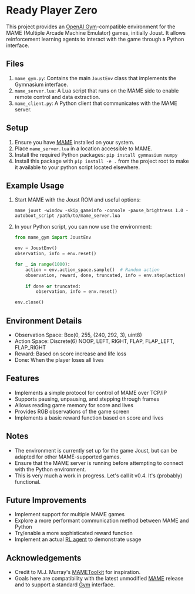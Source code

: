 # Ready Player Zero 

This project provides an [OpenAI Gym](https://gymnasium.farama.org/)-compatible environment for the MAME (Multiple Arcade Machine Emulator) games, initially Joust. It allows reinforcement learning agents to interact with the game through a Python interface.

## Files

1. `mame_gym.py`: Contains the main `JoustEnv` class that implements the Gymnasium interface.
2. `mame_server.lua`: A Lua script that runs on the MAME side to enable remote control and data extraction.
3. `mame_client.py`: A Python client that communicates with the MAME server.

## Setup

1. Ensure you have [MAME](https://www.mamedev.org/) installed on your system.
2. Place `mame_server.lua` in a location accessible to MAME.
3. Install the required Python packages: ``` pip install gymnasium numpy ```
4. Install this package with ```pip install -e .``` from the project root to make it available to your python script located elsewhere. 

## Example Usage

1. Start MAME with the Joust ROM and useful options: 
    ```
    mame joust -window -skip_gameinfo -console -pause_brightness 1.0 -autoboot_script /path/to/mame_server.lua
    ```

2. In your Python script, you can now use the environment:

    ```python
    from mame_gym import JoustEnv

    env = JoustEnv()
    observation, info = env.reset()

    for _ in range(1000):
        action = env.action_space.sample()  # Random action
        observation, reward, done, truncated, info = env.step(action)
        
        if done or truncated:
            observation, info = env.reset()

    env.close()
    ```


## Environment Details
- Observation Space: Box(0, 255, (240, 292, 3), uint8)
- Action Space: Discrete(6) NOOP, LEFT, RIGHT, FLAP, FLAP_LEFT, FLAP_RIGHT 
- Reward: Based on score increase and life loss
- Done: When the player loses all lives

## Features
- Implements a simple protocol for control of MAME over TCP/IP
- Supports pausing, unpausing, and stepping through frames
- Allows reading game memory for score and lives
- Provides RGB observations of the game screen
- Implements a basic reward function based on score and lives

## Notes
- The environment is currently set up for the game Joust, but can be adapted for other MAME-supported games.
- Ensure that the MAME server is running before attempting to connect with the Python environment.
- This is very much a work in progress. Let's call it v0.4. It's (probably) functional.

## Future Improvements
- Implement support for multiple MAME games
- Explore a more performant communication method between MAME and Python
- Try/enable a more sophisticated reward function
- Implement an actual [RL agent](https://stable-baselines.readthedocs.io/en/master/) to demonstrate usage

## Acknowledgements

- Credit to M.J. Murray's [MAMEToolkit](https://github.com/M-J-Murray/MAMEToolkit) for inspiration. 
- Goals here are compatibility with the latest unmodified [MAME](https://github.com/mamedev/mame) release and to support a standard [Gym](https://gymnasium.farama.org/) interface.

